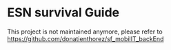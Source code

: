 ESN survival Guide
===========
This project is not maintained anymore, please refer to https://github.com/donatienthorez/sf_mobilIT_backEnd

